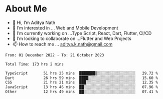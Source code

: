 # About Me

- 👋 Hi, I’m Aditya Nath
- 👀 I’m interested in ... Web and Mobile Development
- 🌱 I’m currently working on ...Type Script, React, Dart, Flutter, CI/CD
- 💞️ I’m looking to collaborate on ...Flutter and Web Projects
- 📫 How to reach me ... aditya.k.nath@gmail.com

<!--START_SECTION:waka-->

```txt
From: 01 December 2022 - To: 21 October 2023

Total Time: 173 hrs 2 mins

TypeScript       51 hrs 25 mins  ███████▒░░░░░░░░░░░░░░░░░   29.72 %
Dart             26 hrs 59 mins  ████░░░░░░░░░░░░░░░░░░░░░   15.60 %
CSS              21 hrs 21 mins  ███░░░░░░░░░░░░░░░░░░░░░░   12.35 %
JavaScript       13 hrs 46 mins  ██░░░░░░░░░░░░░░░░░░░░░░░   07.96 %
Other            12 hrs 49 mins  ██░░░░░░░░░░░░░░░░░░░░░░░   07.41 %
```

<!--END_SECTION:waka-->

<!---
kronosking007/kronosking007 is a ✨ special ✨ repository because its `README.md` (this file) appears on your GitHub profile.
You can click the Preview link to take a look at your changes.
--->
